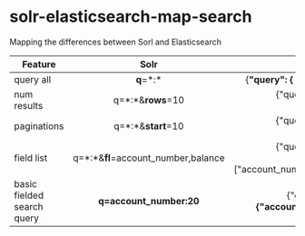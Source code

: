 # solr-elasticsearch-map-search
Mapping the differences between Sorl and Elasticsearch

| Feature       | Solr         | Elasticsearch  |
| ------------- |:-------------:| -----:|
| query all      | **q**=\*:\* |  {**"query": { "match_all": {} }**}|
| num results        | q=\*:\*&**rows**=10 | {"query":{"match_all":{}},"**size**":1}|
| paginations    | q=\*:\*&**start**=10  | {"query":{"match_all":{}},"**from**":10} |
|field list|q=\*:\*&**fl**=account_number,balance| {"query":{"match_all":{}},"**_source**":["account_number","balance"]}|
|basic fielded search query|**q=account_number:20** | {"query":{**"match":{"account_number":20}**}}|
